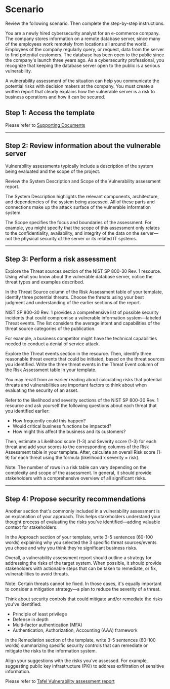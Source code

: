 # Scenario

Review the following scenario. Then complete the step-by-step instructions.

You are a newly hired cybersecurity analyst for an e-commerce company. The company stores information on a remote database server, since many of the employees work remotely from locations all around the world. Employees of the company regularly query, or request, data from the server to find potential customers. The database has been open to the public since the company's launch three years ago. As a cybersecurity professional, you recognize that keeping the database server open to the public is a serious vulnerability.

A vulnerability assessment of the situation can help you communicate the potential risks with decision makers at the company. You must create a written report that clearly explains how the vulnerable server is a risk to business operations and how it can be secured.

## Step 1: Access the template

Please refer to [Supporting Documents](https://github.com/ericktafel1/Cybersecurity_Portfolio/tree/main/8_Vulnerability_Assessment/Supporting_Documents)

-----------------------------------------------------------------------------------------------------------------------------------

## Step 2: Review information about the vulnerable server

Vulnerability assessments typically include a description of the system being evaluated and the scope of the project.

Review the System Description and Scope of the Vulnerability assessment report.

The System Description highlights the relevant components, architecture, and dependencies of the system being assessed. All of these parts and connections make up the attack surface of the vulnerable information system.

The Scope specifies the focus and boundaries of the assessment. For example, you might specify that the scope of this assessment only relates to the confidentiality, availability, and integrity of the data on the server—not the physical security of the server or its related IT systems.

-----------------------------------------------------------------------------------------------------------------------------------

## Step 3: Perform a risk assessment

Explore the Threat sources section of the NIST SP 800-30 Rev. 1 resource. Using what you know about the vulnerable database server, notice the threat types and examples described.

In the Threat Source column of the Risk Assessment table of your template, identify three potential threats. Choose the threats using your best judgment and understanding of the earlier sections of the report.

NIST SP 800-30 Rev. 1 provides a comprehensive list of possible security incidents that could compromise a vulnerable information system—labeled Threat events. The list considers the average intent and capabilities of the threat source categories of the publication.

For example, a business competitor might have the technical capabilities needed to conduct a denial of service attack.

Explore the Threat events section in the resource. Then, identify three reasonable threat events that could be initiated, based on the threat sources you identified. Write the three threat events in the Threat Event column of the Risk Assessment table in your template.

You may recall from an earlier reading about calculating risks that potential threats and vulnerabilities are important factors to think about when evaluating the security of an asset.

Refer to the likelihood and severity sections of the NIST SP 800-30 Rev. 1 resource and ask yourself the following questions about each threat that you identified earlier:

- How frequently could this happen?
- Would critical business functions be impacted?
- How might this affect the business and its customers?

Then, estimate a Likelihood score (1-3) and Severity score (1-3) for each threat and add your scores to the corresponding columns of the Risk Assessment table in your template. After, calculate an overall Risk score (1-9) for each threat using the formula (likelihood x severity = risk).

Note: The number of rows in a risk table can vary depending on the complexity and scope of the assessment. In general, it should provide stakeholders with a comprehensive overview of all significant risks.

-----------------------------------------------------------------------------------------------------------------------------------

## Step 4: Propose security recommendations

Another section that's commonly included in a vulnerability assessment is an explanation of your approach. This helps stakeholders understand your thought process of evaluating the risks you've identified—adding valuable context for stakeholders.

In the Approach section of your template, write 3-5 sentences (60-100 words) explaining why you selected the 3 specific threat sources/events you chose and why you think they're significant business risks.

Overall, a vulnerability assessment report should outline a strategy for addressing the risks of the target system. When possible, it should provide stakeholders with actionable steps that can be taken to remediate, or fix, vulnerabilities to avoid threats.

Note: Certain threats cannot be fixed. In those cases, it's equally important to consider a mitigation strategy—a plan to reduce the severity of a threat.

Think about security controls that could mitigate and/or remediate the risks you've identified:

- Principle of least privilege 
- Defense in depth
- Multi-factor authentication (MFA)
- Authentication, Authorization, Accounting (AAA) framework

In the Remediation section of the template, write 3-5 sentences (60-100 words) summarizing specific security controls that can remediate or mitigate the risks to the information system.

Align your suggestions with the risks you've assessed. For example, suggesting public key infrastructure (PKI) to address exfiltration of sensitive information.

Please refer to [Tafel Vulnerability assessment report](https://github.com/ericktafel1/Cybersecurity_Portfolio/blob/main/8_Vulnerability_Assessment/Tafel%20_Vulnerability_assessment_report.pdf)
